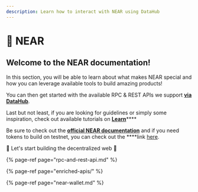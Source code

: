 ```yaml
---
description: Learn how to interact with NEAR using DataHub
---
```


# 🌈 NEAR

## Welcome to the NEAR documentation!

In this section, you will be able to learn about what makes NEAR special and how you can leverage available tools to build amazing products!

You can then get started with the available RPC & REST APIs we support [**via DataHub**](https://datahub.figment.io/sign_up?service=near).

Last but not least, if you are looking for guidelines or simply some inspiration, check out available tutorials on [**Learn**](https://learn.figment.io/protocols/near)\*\*\*\*

Be sure to check out the [**official NEAR documentation**](https://docs.near.org/docs/roles/developer/quickstart) and if you need tokens to build on testnet, you can check out the ****link [here](https://wallet.testnet.near.org).

🚀 Let's start building the decentralized web 🚀

{% page-ref page="rpc-and-rest-api.md" %}

{% page-ref page="enriched-apis/" %}

{% page-ref page="near-wallet.md" %}

